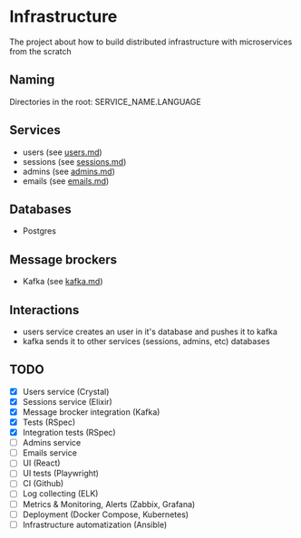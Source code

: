 # Infrastructure

The project about how to build distributed infrastructure with microservices from the scratch

## Naming

Directories in the root: SERVICE_NAME.LANGUAGE

## Services

- users (see [users.md](users.md))
- sessions (see [sessions.md](sessions.md))
- admins (see [admins.md](admins.md))
- emails (see [emails.md](emails.md))

## Databases

- Postgres

## Message brockers

- Kafka (see [kafka.md](kafka.md))

## Interactions

- users service creates an user in it's database and pushes it to kafka
- kafka sends it to other services (sessions, admins, etc) databases

## TODO

- [x] Users service (Crystal)
- [x] Sessions service (Elixir)
- [x] Message brocker integration (Kafka)
- [x] Tests (RSpec)
- [x] Integration tests (RSpec)
- [ ] Admins service
- [ ] Emails service
- [ ] UI (React)
- [ ] UI tests (Playwright)
- [ ] CI (Github)
- [ ] Log collecting (ELK)
- [ ] Metrics & Monitoring, Alerts (Zabbix, Grafana)
- [ ] Deployment (Docker Compose, Kubernetes)
- [ ] Infrastructure automatization (Ansible)
